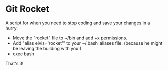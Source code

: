 Git Rocket
=============

A script for when you need to stop coding and save your changes in a hurry.

*   Move the "rocket" file to ~/bin and add +x permissions.
*   Add "alias elvis='rocket'" to your ~/.bash_aliases file. (because he might be leaving the building with you!)
*   exec bash

That's it!